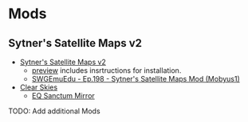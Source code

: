 # Mods

## Sytner's Satellite Maps v2

* [Sytner's Satellite Maps v2](https://modthegalaxy.com/index.php?resources/sytners-satellite-maps.7/)
  * [preview](https://modthegalaxy.com/index.php?threads%2Fsytners-satellite-maps-2-0-preview-release.680%2F) includes insrtructions for installation.
  * [SWGEmuEdu - Ep.198 - Sytner's Satellite Maps Mod (Mobyus1)](https://www.youtube.com/watch?v=dJsXZKwU0rw)
* [Clear Skies](https://www.swgemu.com/forums/showthread.php?t=106359)
  * [EQ Sanctum Mirror](https://www.eqsanctum.com/files/file/19-clear-skies-weather-replacement/)

TODO: Add additional Mods
